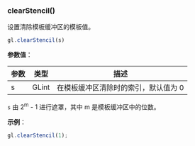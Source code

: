 ### clearStencil()

设置清除模板缓冲区的模板值。

```js
gl.clearStencil(s)
```

**参数值**：

|参数|类型|描述|
|-|-|-|
|s|GLint|在模板缓冲区清除时的索引，默认值为 0|

`s` 由 2<sup>m</sup> - 1 进行遮罩，其中 m 是模板缓冲区中的位数。

**示例**：

```js
gl.clearStencil(1);
```
